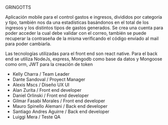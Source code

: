 GRINGOTTS

Aplicación mobile para el control gastos e ingresos, divididos por categoría y tipo, también nos da una estadísticas basándonos en el total de los ingresos y los distintos tipos de gastos generados. Se crea una cuenta para poder acceder la cual debe validar con el correo, también se puede recuperar la contraseña de la misma verificando el código enviado al mail para poder cambiarla.

Las tecnologías utilizadas para el front end son react native. Para el back end se utiliza NodeJs, express, Mongodb como base da datos y Mongoose como orm, JWT para la creación de token

- Kelly Charra / Team Leader
- Dante Sandoval / Proyect Manager
- Alexis Mscs / Diseño UX UI
- Alan Zurita / Front end developer
- Daniel Orlinski / Front end developer
- Gilmar Fasabi Morales / Front end developer
- Mauro Spinello Alemani / Back end developer
- Santiago Andres Aguirre / Back end developer
- Luiggi Mera / Teste QA
